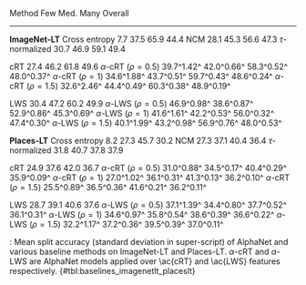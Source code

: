 Method                            Few         Med.         Many      Overall
-------------------       -----------  -----------  -----------  -----------
**ImageNet-LT**
Cross entropy                     7.7         37.5         65.9         44.4
NCM                              28.1         45.3         56.6         47.3
$\tau$-normalized                30.7         46.9         59.1         49.4
<!--  -->
cRT                              27.4         46.2         61.8         49.6
$\alpha$-cRT ($\rho=0.5$)  39.7^1.42^   42.0^0.66^   58.3^0.52^   48.0^0.37^
$\alpha$-cRT ($\rho=1$)    34.6^1.88^   43.7^0.51^   59.7^0.43^   48.6^0.24^
$\alpha$-cRT ($\rho=1.5$)  32.6^2.46^   44.4^0.49^   60.3^0.38^   48.9^0.19^
<!--  -->
LWS                              30.4         47.2         60.2         49.9
$\alpha$-LWS ($\rho=0.5$)  46.9^0.98^   38.6^0.87^   52.9^0.86^   45.3^0.69^
$\alpha$-LWS ($\rho=1$)    41.6^1.61^   42.2^0.53^   56.0^0.32^   47.4^0.30^
$\alpha$-LWS ($\rho=1.5$)  40.1^1.99^   43.2^0.98^   56.9^0.76^   48.0^0.53^
<!--  -->
<!--  -->
**Places-LT**
Cross entropy                    8.2         27.3         45.7         30.2
NCM                             27.3         37.1         40.4         36.4
$\tau$-normalized               31.8         40.7         37.8         37.9
<!--  -->
cRT                             24.9         37.6         42.0         36.7
$\alpha$-cRT ($\rho=0.5$) 31.0^0.88^   34.5^0.17^   40.4^0.29^   35.9^0.09^
$\alpha$-cRT ($\rho=1$)   27.0^1.02^   36.1^0.31^   41.3^0.13^   36.2^0.10^
$\alpha$-cRT ($\rho=1.5$) 25.5^0.89^   36.5^0.36^   41.6^0.21^   36.2^0.11^
<!--  -->
LWS                             28.7         39.1         40.6         37.6
$\alpha$-LWS ($\rho=0.5$) 37.1^1.39^   34.4^0.80^   37.7^0.52^   36.1^0.31^
$\alpha$-LWS ($\rho=1$)   34.6^0.97^   35.8^0.54^   38.6^0.39^   36.6^0.22^
$\alpha$-LWS ($\rho=1.5$) 32.2^1.17^   37.2^0.36^   39.5^0.39^   37.0^0.11^

: Mean split accuracy (standard deviation in super-script) of AlphaNet and various baseline methods on ImageNet-LT and Places-LT. $\alpha$-cRT and $\alpha$-LWS are AlphaNet models applied over \ac{cRT} and \ac{LWS} features respectively. {#tbl:baselines_imagenetlt_placeslt}
